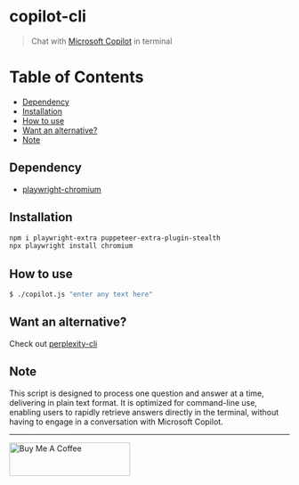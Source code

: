 # copilot-cli

> Chat with [Microsoft Copilot](https://copilot.microsoft.com/) in terminal

# Table of Contents

- [Dependency](#dependency)
- [Installation](#installation)
- [How to use](#how-to-use)
- [Want an alternative?](#want-an-alternative)
- [Note](#note)

## Dependency

- [playwright-chromium](https://github.com/Microsoft/playwright)

## Installation

```bash
npm i playwright-extra puppeteer-extra-plugin-stealth
npx playwright install chromium
```

## How to use

```bash
$ ./copilot.js "enter any text here"
```

## Want an alternative?

Check out [perplexity-cli](https://github.com/KevCui/perplexity-cli)

## Note

This script is designed to process one question and answer at a time, delivering in plain text format. It is optimized for command-line use, enabling users to rapidly retrieve answers directly in the terminal, without having to engage in a conversation with Microsoft Copilot.

---

<a href="https://www.buymeacoffee.com/kevcui" target="_blank"><img src="https://cdn.buymeacoffee.com/buttons/v2/default-orange.png" alt="Buy Me A Coffee" height="60px" width="217px"></a>
